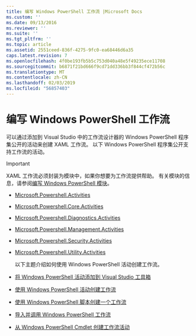 ```yaml
---
title: 编写 Windows PowerShell 工作流 |Microsoft Docs
ms.custom: ''
ms.date: 09/13/2016
ms.reviewer: ''
ms.suite: ''
ms.tgt_pltfrm: ''
ms.topic: article
ms.assetid: 2551ceed-836f-4275-9fc0-ea68446d6a35
caps.latest.revision: 7
ms.openlocfilehash: 4f0be193fb5b5c753d040a48e5f49235ece11708
ms.sourcegitcommit: b6871f21bd666f9cd71dd336bb3f844cf472b56c
ms.translationtype: MT
ms.contentlocale: zh-CN
ms.lasthandoff: 02/03/2019
ms.locfileid: "56857403"
---
```

# <a name="writing-a-windows-powershell-workflow"></a>编写 Windows PowerShell 工作流

可以通过添加到 Visual Studio 中的工作流设计器的 Windows PowerShell 程序集公开的活动来创建 XAML 工作流。 以下 Windows PowerShell 程序集公开支持工作流的活动。

> [!IMPORTANT]
> XAML 工作流必须封装为模块中，如果你想要为工作流提供帮助。 有关模块的信息，请参阅[编写 Windows PowerShell 模块](../module/writing-a-windows-powershell-module.md)。

- [Microsoft.Powershell.Activities](/dotnet/api/Microsoft.PowerShell.Activities)

- [Microsoft.Powershell.Core.Activities](/dotnet/api/Microsoft.PowerShell.Core.Activities)

- [Microsoft.Powershell.Diagnostics.Activities](/dotnet/api/Microsoft.PowerShell.Diagnostics.Activities)

- [Microsoft.Powershell.Management.Activities](/dotnet/api/Microsoft.PowerShell.Management.Activities)

- [Microsoft.Powershell.Security.Activities](/dotnet/api/Microsoft.PowerShell.Security.Activities)

- [Microsoft.Powershell.Utility.Activities](/dotnet/api/Microsoft.PowerShell.Utility.Activities)

  以下主题介绍如何使用 Windows PowerShell 活动创建工作流。

- [将 Windows PowerShell 活动添加到 Visual Studio 工具箱](./adding-windows-powershell-activities-to-the-visual-studio-toolbox.md)

- [使用 Windows PowerShell 活动创建工作流](./creating-a-workflow-with-windows-powershell-activities.md)

- [使用 Windows PowerShell 脚本创建一个工作流](./creating-a-workflow-by-using-a-windows-powershell-script.md)

- [导入并调用 Windows PowerShell 工作流](./importing-and-invoking-a-windows-powershell-workflow.md)

- [从 Windows PowerShell Cmdlet 创建工作流活动](./creating-a-workflow-activity-from-a-windows-powershell-cmdlet.md)